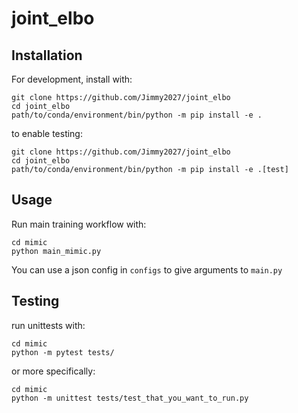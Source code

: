 # joint_elbo

## Installation
For development, install with: 
```
git clone https://github.com/Jimmy2027/joint_elbo
cd joint_elbo
path/to/conda/environment/bin/python -m pip install -e .
```
to enable testing:
```
git clone https://github.com/Jimmy2027/joint_elbo
cd joint_elbo
path/to/conda/environment/bin/python -m pip install -e .[test]
```

## Usage
Run main training workflow with:
```
cd mimic
python main_mimic.py
```
You can use a json config in `configs` to give arguments to `main.py`  
## Testing
run unittests with:
```
cd mimic
python -m pytest tests/
```
or more specifically:
```
cd mimic
python -m unittest tests/test_that_you_want_to_run.py
```